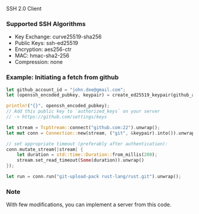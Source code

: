 SSH 2.0 Client

### Supported SSH Algorithms

- Key Exchange: curve25519-sha256
- Public Keys: ssh-ed25519
- Encryption: aes256-ctr
- MAC: hmac-sha2-256
- Compression: none

### Example: Initiating a fetch from github

```rust
let github_account_id = "john.doe@gmail.com";
let (openssh_encoded_pubkey, keypair) = create_ed25519_keypair(github_account_id);

println!("{}", openssh_encoded_pubkey);
// Add this public key to `authorized_keys` on your server
// -> https://github.com/settings/keys

let stream = TcpStream::connect("github.com:22").unwrap();
let mut conn = Connection::new(stream, ("git", &keypair).into()).unwrap();

// set appropriate timeout (preferably after authentication):
conn.mutate_stream(|stream| {
    let duration = std::time::Duration::from_millis(200);
    stream.set_read_timeout(Some(duration)).unwrap()
});

let run = conn.run("git-upload-pack rust-lang/rust.git").unwrap();
```

### Note

With few modifications, you can implement a server from this code.